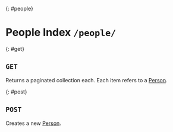 {: #people}
# People Index `/people/`

{: #get}
## `GET`

Returns a paginated collection each. Each item refers to a [Person].

{: #post}
## `POST`

Creates a new [Person].


  [Person]: /resources/person.html

